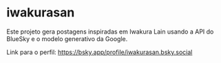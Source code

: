 # iwakurasan
Este projeto gera postagens inspiradas em Iwakura Lain usando a API do BlueSky e o modelo generativo da Google.

Link para o perfil:
https://bsky.app/profile/iwakurasan.bsky.social
